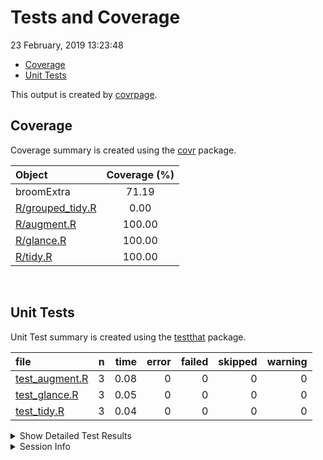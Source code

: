 Tests and Coverage
================
23 February, 2019 13:23:48

  - [Coverage](#coverage)
  - [Unit Tests](#unit-tests)

This output is created by
[covrpage](https://github.com/metrumresearchgroup/covrpage).

## Coverage

Coverage summary is created using the
[covr](https://github.com/r-lib/covr) package.

| Object                                   | Coverage (%) |
| :--------------------------------------- | :----------: |
| broomExtra                               |    71.19     |
| [R/grouped\_tidy.R](../R/grouped_tidy.R) |     0.00     |
| [R/augment.R](../R/augment.R)            |    100.00    |
| [R/glance.R](../R/glance.R)              |    100.00    |
| [R/tidy.R](../R/tidy.R)                  |    100.00    |

<br>

## Unit Tests

Unit Test summary is created using the
[testthat](https://github.com/r-lib/testthat)
package.

| file                                       | n | time | error | failed | skipped | warning |
| :----------------------------------------- | -: | ---: | ----: | -----: | ------: | ------: |
| [test\_augment.R](testthat/test_augment.R) | 3 | 0.08 |     0 |      0 |       0 |       0 |
| [test\_glance.R](testthat/test_glance.R)   | 3 | 0.05 |     0 |      0 |       0 |       0 |
| [test\_tidy.R](testthat/test_tidy.R)       | 3 | 0.04 |     0 |      0 |       0 |       0 |

<details closed>

<summary> Show Detailed Test Results
</summary>

| file                                               | context       | test              | status | n | time |
| :------------------------------------------------- | :------------ | :---------------- | :----- | -: | ---: |
| [test\_augment.R](testthat/test_augment.R#L13_L15) | augment works | `augment()` works | PASS   | 3 | 0.08 |
| [test\_glance.R](testthat/test_glance.R#L13_L15)   | glance works  | `glance()` works  | PASS   | 3 | 0.05 |
| [test\_tidy.R](testthat/test_tidy.R#L13_L15)       | tidy works    | `tidy()` works    | PASS   | 3 | 0.04 |

</details>

<details>

<summary> Session Info </summary>

| Field    | Value                                              |
| :------- | :------------------------------------------------- |
| Version  | R Under development (unstable) (2018-11-30 r75724) |
| Platform | x86\_64-w64-mingw32/x64 (64-bit)                   |
| Running  | Windows 10 x64 (build 16299)                       |
| Language | English\_United States                             |
| Timezone | America/New\_York                                  |

| Package  | Version |
| :------- | :------ |
| testthat | 2.0.1   |
| covr     | 3.2.1   |
| covrpage | 0.0.70  |

</details>

<!--- Final Status : pass --->
